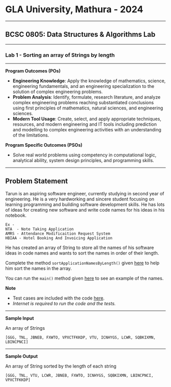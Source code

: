 # GLA University, Mathura - 2024

---

## BCSC 0805: Data Structures & Algorithms Lab

---

### Lab 1 - Sorting an array of Strings by length

---

**Program Outcomes (POs)** 

- **Engineering Knowledge**: Apply the knowledge of mathematics, science, engineering fundamentals, and an engineering
specialization to the solution of complex engineering problems.
- **Problem Analysis**: Identify, formulate, research literature, and analyze complex engineering problems reaching 
substantiated conclusions using first principles of mathematics, natural sciences, and engineering sciences.
- **Modern Tool Usage**: Create, select, and apply appropriate techniques, resources, and modern engineering and IT 
tools including prediction and modelling to complex engineering activities with an understanding of the limitations.

**Program Specific Outcomes (PSOs)**

- Solve real world problems using competency in computational logic, analytical ability, system design principles, and 
programming skills.

---

Problem Statement
---

Tarun is an aspiring software engineer, currently studying in second year of engineering.
He is a very hardworking and sincere student focusing on learning programming and building software
development skills.
He has lots of ideas for creating new software and write code names for his ideas in his notebook.  
```
Ex -  
NTA  - Note Taking Application
AMRS - Attendance Modificaition Request System
HBIAA - Hotel Booking And Invoicing Application  

```  
He has created an array of String to store all the names of his software ideas in code names
and wants to sort the names in order of their length.  

Complete the method `sortApplicationNamesByLength()` given [here](src/main/java/problem/helper/ApplicationSorter.java) 
to help him sort the names in the array.

You can run the `main()` method given [here](src/main/java/problem/Main.java)
to see an example of the names.

**Note**

- Test cases are included with the code [here](src/test/java/problem/helper/ApplicationSorterTest.java).
- _Internet is required to run the code and the tests._

---

**Sample Input**

An array of Strings

```
[GGG, TNL, JBNEB, FXWTO, VPXCTFKKDP, VTU, ICNHYGS, LCWR, SQBKIXMN, LBINCPNCI]
```

---

**Sample Output**

An array of String sorted by the length of each string

```
[GGG, TNL, VTU, LCWR, JBNEB, FXWTO, ICNHYGS, SQBKIXMN, LBINCPNCI, VPXCTFKKDP]
```